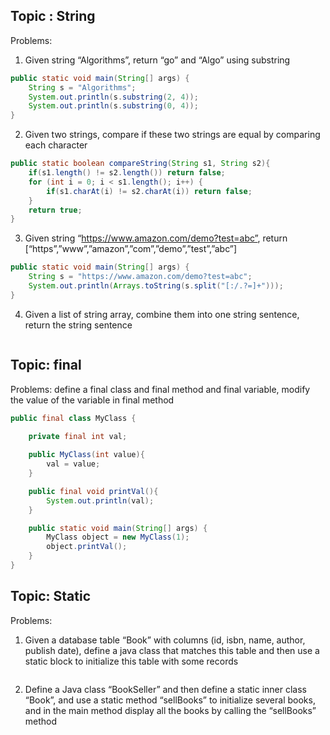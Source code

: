 ## Topic : String
Problems:

1) Given string “Algorithms”, return  “go” and “Algo” using substring
```java
public static void main(String[] args) {
    String s = "Algorithms";
    System.out.println(s.substring(2, 4));
    System.out.println(s.substring(0, 4));
}
```

2) Given two strings, compare if these two strings are equal by comparing each character
```java
public static boolean compareString(String s1, String s2){
    if(s1.length() != s2.length()) return false;
    for (int i = 0; i < s1.length(); i++) {
        if(s1.charAt(i) != s2.charAt(i)) return false;
    }
    return true;
}
```

3) Given string “https://www.amazon.com/demo?test=abc”, return [“https”,”www”,”amazon”,”com”,”demo”,”test”,”abc”]
```java
public static void main(String[] args) {
    String s = "https://www.amazon.com/demo?test=abc";
    System.out.println(Arrays.toString(s.split("[:/.?=]+")));
}
```

4) Given a list of string array, combine them into one string sentence, return the string sentence
```java

```

## Topic: final
Problems: define a final class and final method and final variable, 
modify the value of the variable in final method

```java
public final class MyClass {
    
    private final int val;

    public MyClass(int value){
        val = value;
    }

    public final void printVal(){
        System.out.println(val);
    }

    public static void main(String[] args) {
        MyClass object = new MyClass(1);
        object.printVal();
    }
}
```

## Topic: Static

Problems:

1. Given a database table “Book” with columns (id, isbn, name, author, 
publish date), define a java class that matches this table and then use a 
static block to initialize this table with some records

```java

```


2. Define a Java class “BookSeller” and then define a static inner class “Book”, and use a static method “sellBooks” to initialize several books, and in the main method display all the books by calling the “sellBooks” method


